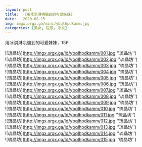 ```yaml
---
layout: post
title:  《用冰淇淋哄骗到的可爱妹妹》
date:   2020-08-15
img: imgx.orgx.ga/mini/ybqlhpdkamm.jpg
categories: [美女, 性感, 泳衣]
---
```


用冰淇淋哄骗到的可爱妹妹，15P

![琉晶坊](http://imgx.orgx.ga/ld/ybqlhpdkamm/001.jpg ''琉晶坊'') <br>
![琉晶坊](http://imgx.orgx.ga/ld/ybqlhpdkamm/002.jpg ''琉晶坊'') <br>
![琉晶坊](http://imgx.orgx.ga/ld/ybqlhpdkamm/003.jpg ''琉晶坊'') <br>
![琉晶坊](http://imgx.orgx.ga/ld/ybqlhpdkamm/004.jpg ''琉晶坊'') <br>
![琉晶坊](http://imgx.orgx.ga/ld/ybqlhpdkamm/005.jpg ''琉晶坊'') <br>
![琉晶坊](http://imgx.orgx.ga/ld/ybqlhpdkamm/006.jpg ''琉晶坊'') <br>
![琉晶坊](http://imgx.orgx.ga/ld/ybqlhpdkamm/007.jpg ''琉晶坊'') <br>
![琉晶坊](http://imgx.orgx.ga/ld/ybqlhpdkamm/008.jpg ''琉晶坊'') <br>
![琉晶坊](http://imgx.orgx.ga/ld/ybqlhpdkamm/009.jpg ''琉晶坊'') <br>
![琉晶坊](http://imgx.orgx.ga/ld/ybqlhpdkamm/010.jpg ''琉晶坊'') <br>
![琉晶坊](http://imgx.orgx.ga/ld/ybqlhpdkamm/011.jpg ''琉晶坊'') <br>
![琉晶坊](http://imgx.orgx.ga/ld/ybqlhpdkamm/012.jpg ''琉晶坊'') <br>
![琉晶坊](http://imgx.orgx.ga/ld/ybqlhpdkamm/013.jpg ''琉晶坊'') <br>
![琉晶坊](http://imgx.orgx.ga/ld/ybqlhpdkamm/014.jpg ''琉晶坊'') <br>
![琉晶坊](http://imgx.orgx.ga/ld/ybqlhpdkamm/015.jpg ''琉晶坊'') <br>
